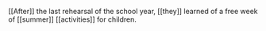 [[After]] the last rehearsal of the school year, [[they]] learned of a free week of [[summer]] [[activities]] for children. 